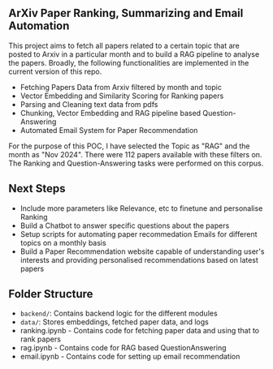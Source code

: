 ## ArXiv Paper Ranking, Summarizing and Email Automation

This project aims to fetch all papers related to a certain topic that are posted to Arxiv in a particular month and to build a RAG pipeline to analyse the papers.
Broadly, the following functionalities are implemented in the current version of this repo.

- Fetching Papers Data from Arxiv filtered by month and topic
- Vector Embedding and Similarity Scoring for Ranking papers
- Parsing and Cleaning text data from pdfs
- Chunking, Vector Embedding and RAG pipeline based Question-Answering
- Automated Email System for Paper Recommendation

For the purpose of this POC, I have selected the Topic as "RAG" and the month as "Nov 2024". There were 112 papers available with these filters on. The Ranking and Question-Answering tasks were performed on this corpus.

## Next Steps

- Include more parameters like Relevance, etc to finetune and personalise Ranking
- Build a Chatbot to answer specific questions about the papers
- Setup scripts for automating paper recommedation Emails for different topics on a monthly basis
- Build a Paper Recommendation website capable of understanding user's interests and providing personalised recommendations based on latest papers

## Folder Structure

- `backend/`: Contains backend logic for the different modules
- `data/`: Stores embeddings, fetched paper data, and logs
- ranking.ipynb - Contains code for fetching paper data and using that to rank papers
- rag.ipynb - Contains code for RAG based QuestionAnswering
- email.ipynb - Contains code for setting up email recommendation
